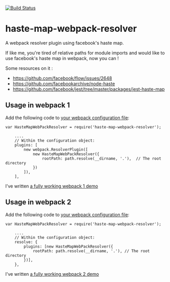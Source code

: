 [![Build Status](https://travis-ci.org/flegall/haste-map-webpack-resolver.svg?branch=master)](https://travis-ci.org/flegall/haste-map-webpack-resolver)

# haste-map-webpack-resolver
A webpack resolver plugin using facebook's haste map.

If like me, you're tired of relative paths for module imports and would like to use facebook's haste map in webpack, now you can !

Some resources on it :
  - https://github.com/facebook/flow/issues/2648
  - https://github.com/facebookarchive/node-haste
  - https://github.com/facebook/jest/tree/master/packages/jest-haste-map

## Usage in webpack 1 
Add the following code to [your webpack configuration file](https://github.com/flegall/haste-map-webpack-resolver/blob/master/packages/haste-map-webpack-resolver-demo-webpack1/webpack.config.js):
```
var HasteMapWebPackResolver = require('haste-map-webpack-resolver');

    ....
    // Within the configuration object:
    plugins: [
        new webpack.ResolverPlugin([
            new HasteMapWebPackResolver({
                rootPath: path.resolve(__dirname, '.'),  // The root directory
            })
        ]),
    ],
```
I've written [a fully working webpack 1 demo](https://github.com/flegall/haste-map-webpack-resolver/tree/master/packages/haste-map-webpack-resolver-demo-webpack1)

## Usage in webpack 2 
Add the following code to [your webpack configuration file](https://github.com/flegall/haste-map-webpack-resolver/blob/master/packages/haste-map-webpack-resolver-demo-webpack2/webpack.config.js):
```
var HasteMapWebPackResolver = require('haste-map-webpack-resolver');

    ....
    // Within the configuration object:
    resolve: {
        plugins: [new HasteMapWebPackResolver({
            rootPath: path.resolve(__dirname, '.'), // The root directory
        })],
    },
```
I've written [a fully working webpack 2 demo](https://github.com/flegall/haste-map-webpack-resolver/tree/master/packages/haste-map-webpack-resolver-demo-webpack2)


